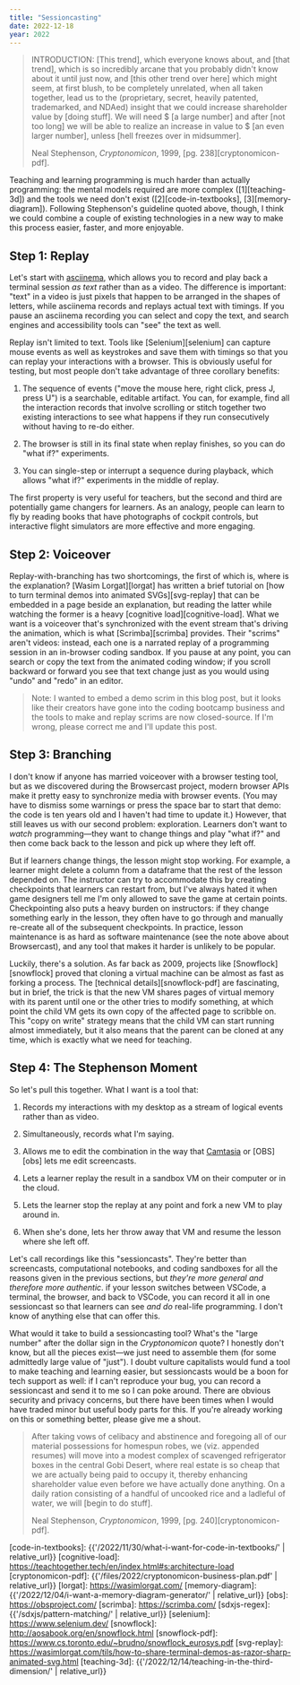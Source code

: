 ```yaml
---
title: "Sessioncasting"
date: 2022-12-18
year: 2022
---
```


> INTRODUCTION: [This trend], which everyone knows about,
> and [that trend], which is so incredibly arcane that you probably didn't know about it until just now,
> and [this other trend over here] which might seem, at first blush, to be completely unrelated,
> when all taken together,
> lead us to the (proprietary, secret, heavily patented, trademarked, and NDAed) insight
> that we could increase shareholder value by [doing stuff].
> We will need $ [a large number] and after [not too long]
> we will be able to realize an increase in value to $ [an even larger number],
> unless [hell freezes over in midsummer].
>
> Neal Stephenson, *Cryptonomicon*, 1999, [pg. 238][cryptonomicon-pdf].

Teaching and learning programming is much harder than actually programming:
the mental models required are more complex ([1][teaching-3d])
and the tools we need don't exist ([2][code-in-textbooks], [3][memory-diagram]).
Following Stephenson's guideline quoted above,
though,
I think we could combine a couple of existing technologies in a new way
to make this process easier, faster, and more enjoyable.

## Step 1: Replay

Let's start with [asciinema][asciinema],
which allows you to record and play back a terminal session *as text*
rather than as a video.
The difference is important:
"text" in a video is just pixels that happen to be arranged in the shapes of letters,
while asciinema records and replays actual text with timings.
If you pause an asciinema recording you can select and copy the text,
and search engines and accessibility tools can "see" the text as well.

Replay isn't limited to text.
Tools like [Selenium][selenium] can capture mouse events
as well as keystrokes
and save them with timings
so that you can replay your interactions with a browser.
This is obviously useful for testing,
but most people don't take advantage of three corollary benefits:

1.  The sequence of events ("move the mouse here, right click, press J, press U")
    is a searchable, editable artifact.
    You can,
    for example,
    find all the interaction records that involve scrolling
    or stitch together two existing interactions
    to see what happens if they run consecutively
    without having to re-do either.

2.  The browser is still in its final state when replay finishes,
    so you can do "what if?" experiments.

3.  You can single-step or interrupt a sequence during playback,
    which allows "what if?" experiments in the middle of replay.

The first property is very useful for teachers,
but the second and third are potentially game changers for learners.
As an analogy,
people can learn to fly by reading books that have photographs of cockpit controls,
but interactive flight simulators are more effective and more engaging.

## Step 2: Voiceover

Replay-with-branching has two shortcomings,
the first of which is,
where is the explanation?
[Wasim Lorgat][lorgat] has written a brief tutorial on
[how to turn terminal demos into animated SVGs][svg-replay]
that can be embedded in a page beside an explanation,
but reading the latter while watching the former is a heavy [cognitive load][cognitive-load].
What we want is a voiceover that's synchronized with the event stream
that's driving the animation,
which is what [Scrimba][scrimba] provides.
Their "scrims" aren't videos:
instead,
each one is a narrated replay of a programming session in an in-browser coding sandbox.
If you pause at any point,
you can search or copy the text from the animated coding window;
if you scroll backward or forward you see that text change
just as you would using "undo" and "redo" in an editor.

> Note: I wanted to embed a demo scrim in this blog post,
> but it looks like their creators have gone into the coding bootcamp business
> and the tools to make and replay scrims are now closed-source.
> If I'm wrong, please correct me and I'll update this post.

## Step 3: Branching

I don't know if anyone has married voiceover with a browser testing tool,
but as we discovered during the Browsercast project,
modern browser APIs make it pretty easy to synchronize media with browser events.
(You may have to dismiss some warnings or press the space bar to start that demo:
the code is ten years old and I haven't had time to update it.)
However,
that still leaves us with our second problem: exploration.
Learners don't want to *watch* programming—they want to change things and play "what if?"
and then come back back to the lesson and pick up where they left off.

But if learners change things, the lesson might stop working.
For example,
a learner might delete a column from a dataframe
that the rest of the lesson depended on.
The instructor can try to accommodate this by creating checkpoints
that learners can restart from,
but I've always hated it when game designers tell me I'm only allowed to save the game at certain points.
Checkpointing also puts a heavy burden on instructors:
if they change something early in the lesson,
they often have to go through and manually re-create all of the subsequent checkpoints.
In practice,
lesson maintenance is as hard as software maintenance
(see the note above about Browsercast),
and any tool that makes it harder is unlikely to be popular.

Luckily, there's a solution.
As far back as 2009,
projects like [Snowflock][snowflock] proved that
cloning a virtual machine can be almost as fast as forking a process.
The [technical details][snowflock-pdf] are fascinating,
but in brief,
the trick is that the new VM shares pages of virtual memory with its parent
until one or the other tries to modify something,
at which point the child VM gets its own copy of the affected page to scribble on.
This "copy on write" strategy means that the child VM can start running almost immediately,
but it also means that the parent can be cloned at any time,
which is exactly what we need for teaching.

## Step 4: The Stephenson Moment

So let's pull this together.
What I want is a tool that:

1.  Records my interactions with my desktop as a stream of logical events rather than as video.

2.  Simultaneously, records what I'm saying.

3.  Allows me to edit the combination in the way that [Camtasia][camtasia] or [OBS][obs]
    lets me edit screencasts.

4.  Lets a learner replay the result in a sandbox VM on their computer or in the cloud.

5.  Lets the learner stop the replay at any point and fork a new VM to play around in.

6.  When she's done, lets her throw away that VM and resume the lesson where she left off.

Let's call recordings like this "sessioncasts".
They're better than screencasts, computational notebooks, and coding sandboxes
for all the reasons given in the previous sections,
but *they're more general and therefore more authentic*.
if your lesson switches between VSCode, a terminal, the browser, and back to VSCode,
you can record it all in one sessioncast
so that learners can see *and do* real-life programming.
I don't know of anything else that can offer this.

What would it take to build a sessioncasting tool?
What's the "large number" after the dollar sign in the *Cryptonomicon* quote?
I honestly don't know,
but all the pieces exist—we just need to assemble them
(for some admittedly large value of "just").
I doubt vulture capitalists would fund a tool to make teaching and learning easier,
but sessioncasts would be a boon for tech support as well:
if I can't reproduce your bug,
you can record a sessioncast and send it to me so I can poke around.
There are obvious security and privacy concerns,
but there have been times when I would have traded minor but useful body parts for this.
If you're already working on this or something better,
please give me a shout.

> After taking vows of celibacy and abstinence and foregoing all of our material possessions for homespun robes,
> we (viz. appended resumes) will move into a modest complex of scavenged refrigerator boxes in the central Gobi Desert,
> where real estate is so cheap that we are actually being paid to occupy it,
> thereby enhancing shareholder value even before we have actually done anything.
> On a daily ration consisting of a handful of uncooked rice and a ladleful of water,
> we will [begin to do stuff].
>
> Neal Stephenson, *Cryptonomicon*, 1999, [pg. 240][cryptonomicon-pdf].

[asciinema]: https://asciinema.org/
[camtasia]: https://www.techsmith.com/video-editor.html
[code-in-textbooks]: {{'/2022/11/30/what-i-want-for-code-in-textbooks/' | relative_url}}
[cognitive-load]: https://teachtogether.tech/en/index.html#s:architecture-load
[cryptonomicon-pdf]: {{'/files/2022/cryptonomicon-business-plan.pdf' | relative_url}}
[lorgat]: https://wasimlorgat.com/
[memory-diagram]: {{'/2022/12/04/i-want-a-memory-diagram-generator/' | relative_url}}
[obs]: https://obsproject.com/
[scrimba]: https://scrimba.com/
[sdxjs-regex]: {{'/sdxjs/pattern-matching/' | relative_url}}
[selenium]: https://www.selenium.dev/
[snowflock]: http://aosabook.org/en/snowflock.html
[snowflock-pdf]: https://www.cs.toronto.edu/~brudno/snowflock_eurosys.pdf
[svg-replay]: https://wasimlorgat.com/tils/how-to-share-terminal-demos-as-razor-sharp-animated-svg.html
[teaching-3d]: {{'/2022/12/14/teaching-in-the-third-dimension/' | relative_url}}
